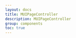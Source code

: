 ```yaml
---
layout: docs
title: MUIPageController
description: MUIPageController
group: components
toc: true
---
```

